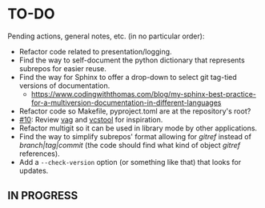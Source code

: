 # TO-DO
Pending actions, general notes, etc. (in no particular order):
* Refactor code related to presentation/logging.
* Find the way to self-document the python dictionary that represents subrepos for easier reuse.
* Find the way for Sphinx to offer a drop-down to select git tag-tied versions of documentation.
  * https://www.codingwiththomas.com/blog/my-sphinx-best-practice-for-a-multiversion-documentation-in-different-languages
* Refactor code so Makefile, pyproject.toml are at the repository's root?
* [#10](../../issues/10): Review [vag](https://github.com/charlyoleg2/vag) and [vcstool](https://github.com/dirk-thomas/vcstool) for inspiration.
* Refactor multigit so it can be used in library mode by other applications.
* Find the way to simplify subrepos' format allowing for *gitref* instead of *branch|tag|commit* (the code should find what kind of object *gitref* references).
* Add a `--check-version` option (or something like that) that looks for updates.

## IN PROGRESS
